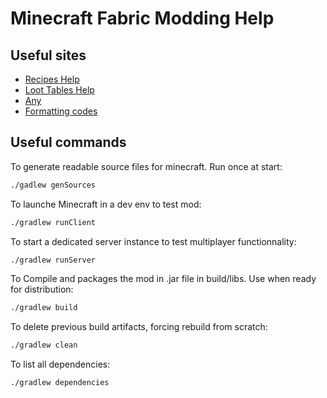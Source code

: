 # Minecraft Fabric Modding Help

## Useful sites

- [Recipes Help](https://misode.github.io/recipe/)
- [Loot Tables Help](https://misode.github.io/loot-table/)
- [Any](https://misode.github.io/)
- [Formatting codes](https://minecraft.wiki/w/Formatting_codes)

## Useful commands

To generate readable source files for minecraft. Run once at start:

```bash
./gadlew genSources
```

To launche Minecraft in a dev env to test mod:

```bash
./gradlew runClient
```

To start a dedicated server instance to test multiplayer functionnality:

```bash
./gradlew runServer
```

To Compile and packages the mod in .jar file in build/libs. Use when ready for distribution:

```bash
./gradlew build
```

To delete previous build artifacts, forcing rebuild from scratch:

```bash
./gradlew clean
```

To list all dependencies:

```bash
./gradlew dependencies
```
